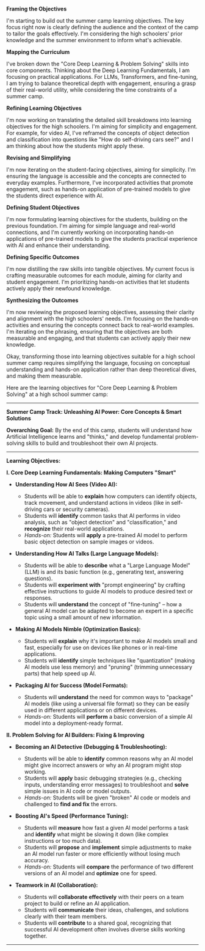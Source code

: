 **Framing the Objectives**

I'm starting to build out the summer camp learning objectives. The key focus right now is clearly defining the audience and the context of the camp to tailor the goals effectively. I'm considering the high schoolers' prior knowledge and the summer environment to inform what's achievable.


**Mapping the Curriculum**

I've broken down the "Core Deep Learning & Problem Solving" skills into core components. Thinking about the Deep Learning Fundamentals, I am focusing on practical applications. For LLMs, Transformers, and fine-tuning, I am trying to balance theoretical depth with engagement, ensuring a grasp of their real-world utility, while considering the time constraints of a summer camp.


**Refining Learning Objectives**

I'm now working on translating the detailed skill breakdowns into learning objectives for the high schoolers. I'm aiming for simplicity and engagement. For example, for video AI, I've reframed the concepts of object detection and classification into questions like "How do self-driving cars see?" and I am thinking about how the students might apply these.


**Revising and Simplifying**

I'm now iterating on the student-facing objectives, aiming for simplicity. I'm ensuring the language is accessible and the concepts are connected to everyday examples. Furthermore, I've incorporated activities that promote engagement, such as hands-on application of pre-trained models to give the students direct experience with AI.


**Defining Student Objectives**

I'm now formulating learning objectives for the students, building on the previous foundation. I'm aiming for simple language and real-world connections, and I'm currently working on incorporating hands-on applications of pre-trained models to give the students practical experience with AI and enhance their understanding.


**Defining Specific Outcomes**

I'm now distilling the raw skills into tangible objectives. My current focus is crafting measurable outcomes for each module, aiming for clarity and student engagement. I'm prioritizing hands-on activities that let students actively apply their newfound knowledge.


**Synthesizing the Outcomes**

I'm now reviewing the proposed learning objectives, assessing their clarity and alignment with the high schoolers' needs. I'm focusing on the hands-on activities and ensuring the concepts connect back to real-world examples. I'm iterating on the phrasing, ensuring that the objectives are both measurable and engaging, and that students can actively apply their new knowledge.


Okay, transforming those into learning objectives suitable for a high school summer camp requires simplifying the language, focusing on conceptual understanding and hands-on application rather than deep theoretical dives, and making them measurable.

Here are the learning objectives for "Core Deep Learning & Problem Solving" at a high school summer camp:

---

**Summer Camp Track: Unleashing AI Power: Core Concepts & Smart Solutions**

**Overarching Goal:** By the end of this camp, students will understand how Artificial Intelligence learns and "thinks," and develop fundamental problem-solving skills to build and troubleshoot their own AI projects.

---

**Learning Objectives:**

**I. Core Deep Learning Fundamentals: Making Computers "Smart"**

*   **Understanding How AI Sees (Video AI):**
    *   Students will be able to **explain** how computers can identify objects, track movement, and understand actions in videos (like in self-driving cars or security cameras).
    *   Students will **identify** common tasks that AI performs in video analysis, such as "object detection" and "classification," and **recognize** their real-world applications.
    *   *Hands-on:* Students will **apply** a pre-trained AI model to perform basic object detection on sample images or videos.

*   **Understanding How AI Talks (Large Language Models):**
    *   Students will be able to **describe** what a "Large Language Model" (LLM) is and its basic function (e.g., generating text, answering questions).
    *   Students will **experiment with** "prompt engineering" by crafting effective instructions to guide AI models to produce desired text or responses.
    *   Students will **understand** the concept of "fine-tuning" – how a general AI model can be adapted to become an expert in a specific topic using a small amount of new information.

*   **Making AI Models Nimble (Optimization Basics):**
    *   Students will **explain** why it's important to make AI models small and fast, especially for use on devices like phones or in real-time applications.
    *   Students will **identify** simple techniques like "quantization" (making AI models use less memory) and "pruning" (trimming unnecessary parts) that help speed up AI.

*   **Packaging AI for Success (Model Formats):**
    *   Students will **understand** the need for common ways to "package" AI models (like using a universal file format) so they can be easily used in different applications or on different devices.
    *   *Hands-on:* Students will **perform** a basic conversion of a simple AI model into a deployment-ready format.

**II. Problem Solving for AI Builders: Fixing & Improving**

*   **Becoming an AI Detective (Debugging & Troubleshooting):**
    *   Students will be able to **identify** common reasons why an AI model might give incorrect answers or why an AI program might stop working.
    *   Students will **apply** basic debugging strategies (e.g., checking inputs, understanding error messages) to troubleshoot and **solve** simple issues in AI code or model outputs.
    *   *Hands-on:* Students will be given "broken" AI code or models and challenged to **find and fix** the errors.

*   **Boosting AI's Speed (Performance Tuning):**
    *   Students will **measure** how fast a given AI model performs a task and **identify** what might be slowing it down (like complex instructions or too much data).
    *   Students will **propose** and **implement** simple adjustments to make an AI model run faster or more efficiently without losing much accuracy.
    *   *Hands-on:* Students will **compare** the performance of two different versions of an AI model and **optimize** one for speed.

*   **Teamwork in AI (Collaboration):**
    *   Students will **collaborate effectively** with their peers on a team project to build or refine an AI application.
    *   Students will **communicate** their ideas, challenges, and solutions clearly with their team members.
    *   Students will **contribute** to a shared goal, recognizing that successful AI development often involves diverse skills working together.

---

